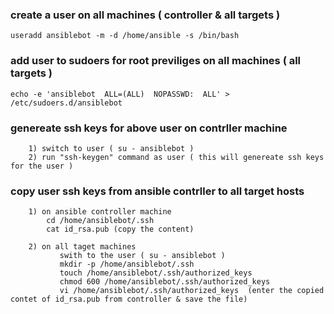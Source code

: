 ### create a user on all machines ( controller & all targets )

	useradd ansiblebot -m -d /home/ansible -s /bin/bash

### add user to sudoers for root previliges  on all machines ( all targets )

	echo -e 'ansiblebot  ALL=(ALL)  NOPASSWD:  ALL' > /etc/sudoers.d/ansiblebot

### genereate ssh keys for above user on contrller machine 

```
	1) switch to user ( su - ansiblebot )
	2) run "ssh-keygen" command as user ( this will genereate ssh keys for the user ) 
```

### copy user ssh keys from ansible contrller to all target hosts

```
	1) on ansible controller machine
		cd /home/ansiblebot/.ssh 
		cat id_rsa.pub (copy the content)
```
```
	2) on all taget machines
		   swith to the user ( su - ansiblebot )
		   mkdir -p /home/ansiblebot/.ssh
		   touch /home/ansiblebot/.ssh/authorized_keys
		   chmod 600 /home/ansiblebot/.ssh/authorized_keys
		   vi /home/ansiblebot/.ssh/authorized_keys  (enter the copied contet of id_rsa.pub from controller & save the file)
```	
	

